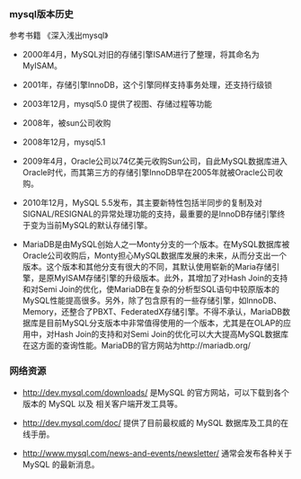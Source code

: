 ### mysql版本历史

参考书籍 《深入浅出mysql》

* 2000年4月，MySQL对旧的存储引擎ISAM进行了整理，将其命名为MyISAM。

* 2001年，存储引擎InnoDB，这个引擎同样支持事务处理，还支持行级锁

* 2003年12月，mysql5.0 提供了视图、存储过程等功能

* 2008年，被sun公司收购

* 2008年12月，mysql5.1

* 2009年4月，Oracle公司以74亿美元收购Sun公司，自此MySQL数据库进入Oracle时代，而其第三方的存储引擎InnoDB早在2005年就被Oracle公司收购。

* 2010年12月，MySQL 5.5发布，其主要新特性包括半同步的复制及对SIGNAL/RESIGNAL的异常处理功能的支持，最重要的是InnoDB存储引擎终于变为当前MySQL的默认存储引擎。

* MariaDB是由MySQL创始人之一Monty分支的一个版本。在MySQL数据库被Oracle公司收购后，Monty担心MySQL数据库发展的未来，从而分支出一个版本。这个版本和其他分支有很大的不同，其默认使用崭新的Maria存储引擎，是原MyISAM存储引擎的升级版本。此外，其增加了对Hash Join的支持和对Semi Join的优化，使MariaDB在复杂的分析型SQL语句中较原版本的MySQL性能提高很多。另外，除了包含原有的一些存储引擎，如InnoDB、Memory，还整合了PBXT、FederatedX存储引擎。不得不承认，MariaDB数据库是目前MySQL分支版本中非常值得使用的一个版本，尤其是在OLAP的应用中，对Hash Join的支持和对Semi Join的优化可以大大提高MySQL数据库在这方面的查询性能。MariaDB的官方网站为http://mariadb.org/

### 网络资源

- http://dev.mysql.com/downloads/ 是MySQL 的官方网站，可以下载到各个版本的 MySQL 以及
相关客户端开发工具等。

- http://dev.mysql.com/doc/ 提供了目前最权威的 MySQL 数据库及工具的在线手册。
- http://www.mysql.com/news-and-events/newsletter/ 通常会发布各种关于 MySQL 的最新消息。
